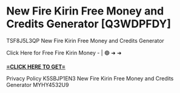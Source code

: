 # New Fire Kirin Free Money and Credits Generator [Q3WDPFDY]

TSF8J5L3QP New Fire Kirin Free Money and Credits Generator

Click Here for Free Fire Kirin Money - | 🟢 ➜ ➜ 

**[=CLICK HERE TO GET=](https://www.google.com/url?q=https%3A%2F%2Fappbitly.com%2FLsGaa)**

Privacy Policy K5SBJP1EN3 New Fire Kirin Free Money and Credits Generator MYHY4532U9


